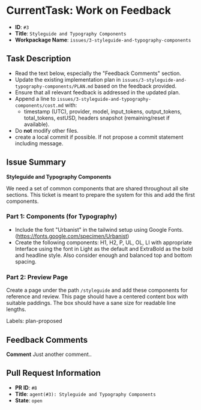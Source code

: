 # CurrentTask: Work on Feedback

- **ID**: `#3`
- **Title**: `Styleguide and Typography Components`
- **Workpackage Name**: `issues/3-styleguide-and-typography-components`

## Task Description

- Read the text below, especially the "Feedback Comments" section.
- Update the existing implementation plan in `issues/3-styleguide-and-typography-components/PLAN.md` based on the feedback provided.
- Ensure that all relevant feedback is addressed in the updated plan.
- Append a line to `issues/3-styleguide-and-typography-components/cost.md` with:
  - timestamp (UTC), provider, model, input_tokens, output_tokens, total_tokens, estUSD, headers snapshot (remaining/reset if available).
- Do **not** modify other files.
- create a local commit if possible. If not propose a commit statement including message.

## Issue Summary

__Styleguide and Typography Components__

We need a set of common components that are shared throughout all site sections. This ticket is meant to prepare the system for this and add the first components.

### Part 1: Components (for Typography)

- Include the font &quot;Urbanist&quot; in the tailwind setup using Google Fonts. (https://fonts.google.com/specimen/Urbanist)
- Create the following components: H1, H2, P, UL, OL, LI with appropriate Interface using the font in Light as the default and ExtraBold as the bold and headline style. Also consider enough and balanced top and bottom spacing.

### Part 2: Preview Page

Create a page under the path `/styleguide` and add these components for reference and review. This page should have a centered content box with suitable paddings. The box should have a sane size for readable line lengths.

Labels: plan-proposed

## Feedback Comments

__Comment__
Just another comment..




## Pull Request Information

- **PR ID**: `#8`
- **Title**: `agent(#3): Styleguide and Typography Components`
- **State**: `open`
